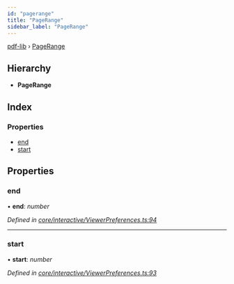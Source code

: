 ```yaml
---
id: "pagerange"
title: "PageRange"
sidebar_label: "PageRange"
---
```


[pdf-lib](../index.md) › [PageRange](pagerange.md)

## Hierarchy

* **PageRange**

## Index

### Properties

* [end](pagerange.md#end)
* [start](pagerange.md#start)

## Properties

###  end

• **end**: *number*

*Defined in [core/interactive/ViewerPreferences.ts:94](https://github.com/Hopding/pdf-lib/blob/b8a44bd/src/core/interactive/ViewerPreferences.ts#L94)*

___

###  start

• **start**: *number*

*Defined in [core/interactive/ViewerPreferences.ts:93](https://github.com/Hopding/pdf-lib/blob/b8a44bd/src/core/interactive/ViewerPreferences.ts#L93)*
